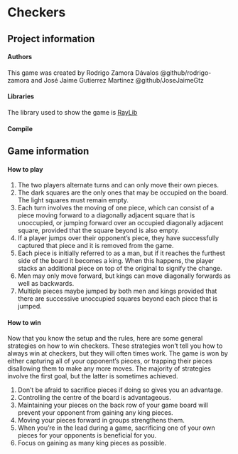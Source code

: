 # Checkers
## Project information
#### Authors
This game was created by Rodrigo Zamora Dávalos @github/rodrigo-zamora and José Jaime Gutierrez Martinez @github/JoseJaimeGtz
#### Libraries
The library used to show the game is [RayLib](https://www.raylib.com/)
#### Compile

## Game information
#### How to play
1. The two players alternate turns and can only move their own pieces.
2. The dark squares are the only ones that may be occupied on the board. The light squares must remain empty.
3. Each turn involves the moving of one piece, which can consist of a piece moving forward to a diagonally adjacent square that is unoccupied, or jumping forward over an occupied diagonally adjacent square, provided that the square beyond is also empty.
4. If a player jumps over their opponent’s piece, they have successfully captured that piece and it is removed from the game.
5. Each piece is initially referred to as a man, but if it reaches the furthest side of the board it becomes a king. When this happens, the player stacks an additional piece on top of the original to signify the change.
6. Men may only move forward, but kings can move diagonally forwards as well as backwards.
7. Multiple pieces maybe jumped by both men and kings provided that there are successive unoccupied squares beyond each piece that is jumped.
#### How to win
Now that you know the setup and the rules, here are some general strategies on how to win checkers. These strategies won’t tell you how to always win at checkers, but they will often times work.
The game is won by either capturing all of your opponent’s pieces, or trapping their pieces disallowing them to make any more moves. The majority of strategies involve the first goal, but the latter is sometimes achieved.
1. Don’t be afraid to sacrifice pieces if doing so gives you an advantage.
2. Controlling the centre of the board is advantageous.
3. Maintaining your pieces on the back row of your game board will prevent your opponent from gaining any king pieces.
4. Moving your pieces forward in groups strengthens them.
5. When you’re in the lead during a game, sacrificing one of your own pieces for your opponents is beneficial for you.
6. Focus on gaining as many king pieces as possible.